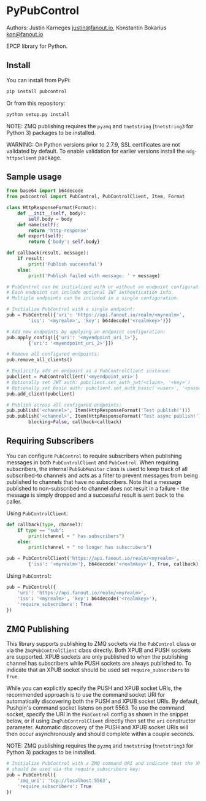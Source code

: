 # PyPubControl

Authors: Justin Karneges <justin@fanout.io>, Konstantin Bokarius <kon@fanout.io>

EPCP library for Python.

## Install

You can install from PyPi:

```sh
pip install pubcontrol
```

Or from this repository:

```sh
python setup.py install
```

NOTE: ZMQ publishing requires the `pyzmq` and `tnetstring` (`tnetstring3` for Python 3) packages to be installed.

WARNING: On Python versions prior to 2.7.9, SSL certificates are not validated by default. To enable validation for earlier versions install the `ndg-httpsclient` package.

## Sample usage

```python
from base64 import b64decode
from pubcontrol import PubControl, PubControlClient, Item, Format

class HttpResponseFormat(Format):
    def __init__(self, body):
        self.body = body
    def name(self):
        return 'http-response'
    def export(self):
        return {'body': self.body}

def callback(result, message):
    if result:
        print('Publish successful')
    else:
        print('Publish failed with message: ' + message)

# PubControl can be initialized with or without an endpoint configuration.
# Each endpoint can include optional JWT authentication info.
# Multiple endpoints can be included in a single configuration.

# Initialize PubControl with a single endpoint:
pub = PubControl({'uri': 'https://api.fanout.io/realm/<myrealm>',
        'iss': '<myrealm>', 'key': b64decode('<realmkey>')})

# Add new endpoints by applying an endpoint configuration:
pub.apply_config([{'uri': '<myendpoint_uri_1>'},
        {'uri': '<myendpoint_uri_2>'}])

# Remove all configured endpoints:
pub.remove_all_clients()

# Explicitly add an endpoint as a PubControlClient instance:
pubclient = PubControlClient('<myendpoint_uri>')
# Optionally set JWT auth: pubclient.set_auth_jwt(<claim>, '<key>')
# Optionally set basic auth: pubclient.set_auth_basic('<user>', '<password>')
pub.add_client(pubclient)

# Publish across all configured endpoints:
pub.publish('<channel>', Item(HttpResponseFormat('Test publish!')))
pub.publish('<channel>', Item(HttpResponseFormat('Test async publish!')),
        blocking=False, callback=callback)
```

## Requiring Subscribers

You can configure `PubControl` to require subscribers when publishing messages in both `PubControlClient` and `PubControl`. When requiring subscribers, the internal `PubSubMonitor` class is used to keep track of all subscribed-to channels and acts as a filter to prevent messages from being published to channels that have no subscribers. Note that a message published to non-subscribed-to channel does not result in a failure - the message is simply dropped and a successful result is sent back to the caller.

Using `PubControlClient`:

```python
def callback(type, channel):
    if type == "sub":
        print(channel + " has subscribers")
    else:
        print(channel + " no longer has subscribers")

pub = PubControlClient('https://api.fanout.io/realm/<myrealm>',
        {'iss': '<myrealm>'}, b64decode('<realmkey>'), True, callback)
```

Using `PubControl`:

```python
pub = PubControl({
    'uri': 'https://api.fanout.io/realm/<myrealm>',
    'iss': '<myrealm>', 'key': b64decode('<realmkey>'),
    'require_subscribers': True
})
```

## ZMQ Publishing

This library supports publishing to ZMQ sockets via the `PubControl` class or via the `ZmqPubControlClient` class directly. Both XPUB and PUSH sockets are supported. XPUB sockets are only published to when the publishing channel has subscribers while PUSH sockets are always published to. To indicate that an XPUB socket should be used set `require_subscribers` to `True`.

While you can explicitly specify the PUSH and XPUB socket URIs, the recommended approach is to use the command socket URI for automatically discovering both the PUSH and XPUB socket URIs. By default, Pushpin's command socket listens on port 5563. To use the command socket, specify the URI in the `PubControl` config as shown in the snippet below, or if using `ZmqPubControlClient` directly then set the `uri` constructor parameter. Automatic discovery of the PUSH and XPUB socket URIs will then occur asynchronously and should complete within a couple seconds.

NOTE: ZMQ publishing requires the `pyzmq` and `tnetstring` (`tnetstring3` for Python 3) packages to be installed.

```python
# Initialize PubControl with a ZMQ command URI and indicate that the XPUB socket
# should be used via the require_subscribers key:
pub = PubControl({
    'zmq_uri': 'tcp://localhost:5563',
    'require_subscribers': True
})
```
